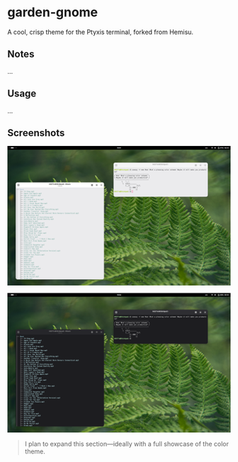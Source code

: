 # garden-gnome
A cool, crisp theme for the Ptyxis terminal, forked from Hemisu.

## Notes
…

## Usage
…

## Screenshots
![The Garden GNOME theme in light mode, with Ptyxis running `tree` and `cowsay`.](garden-gnome-light.png)

![The Garden GNOME theme in dark mode, with Ptyxis running `tree` and `cowsay`.](garden-gnome-dark.png)

> I plan to expand this section—ideally with a full showcase of the color theme.
